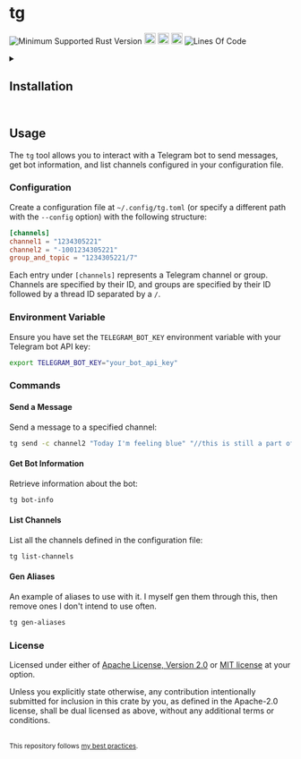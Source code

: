 # tg
![Minimum Supported Rust Version](https://img.shields.io/badge/nightly-1.82+-ab6000.svg)
[<img alt="crates.io" src="https://img.shields.io/crates/v/tg.svg?color=fc8d62&logo=rust" height="20" style=flat-square>](https://crates.io/crates/tg)
[<img alt="docs.rs" src="https://img.shields.io/badge/docs.rs-66c2a5?style=for-the-badge&labelColor=555555&logo=docs.rs&style=flat-square" height="20">](https://docs.rs/tg)
[<img alt="build status" src="https://img.shields.io/github/actions/workflow/status/valeratrades/tg/ci.yml?branch=master&style=for-the-badge&style=flat-square" height="20">](https://github.com/valeratrades/tg/actions?query=branch%3Amaster) <!--NB: Won't find it if repo is private-->
![Lines Of Code](https://img.shields.io/badge/LoC-387-lightblue)

<!-- markdownlint-disable -->
<details>
  <summary>
    <h2>Installation<h2>
  </summary>

To install the `tg` crate, ensure you have the nightly version of Rust (1.82+). You can install the crate via `cargo` with the following command:

```sh
cargo install tg
```
</details>
<!-- markdownlint-restore -->

## Usage
The `tg` tool allows you to interact with a Telegram bot to send messages, get bot information, and list channels configured in your configuration file.

### Configuration
Create a configuration file at `~/.config/tg.toml` (or specify a different path with the `--config` option) with the following structure:
```toml
[channels]
channel1 = "1234305221"
channel2 = "-1001234305221"
group_and_topic = "1234305221/7"
```

Each entry under `[channels]` represents a Telegram channel or group. Channels are specified by their ID, and groups are specified by their ID followed by a thread ID separated by a `/`.

### Environment Variable
Ensure you have set the `TELEGRAM_BOT_KEY` environment variable with your Telegram bot API key:
```sh
export TELEGRAM_BOT_KEY="your_bot_api_key"
```

### Commands
#### Send a Message
Send a message to a specified channel:
```sh
tg send -c channel2 "Today I'm feeling blue" "//this is still a part of the message"
```

#### Get Bot Information

Retrieve information about the bot:
```sh
tg bot-info
```

#### List Channels
List all the channels defined in the configuration file:
```sh
tg list-channels
```

#### Gen Aliases
An example of aliases to use with it. I myself gen them through this, then remove ones I don't intend to use often.
```sh
tg gen-aliases
```


### License

Licensed under either of [Apache License, Version 2.0](LICENSE-APACHE) or [MIT license](LICENSE-MIT) at your option.

Unless you explicitly state otherwise, any contribution intentionally submitted for inclusion in this crate by you, as defined in the Apache-2.0 license, shall be dual licensed as above, without any additional terms or conditions.

<br>

<sup>
This repository follows <a href="https://github.com/valeratrades/.github/tree/master/best_practices">my best practices</a>.
</sup>


